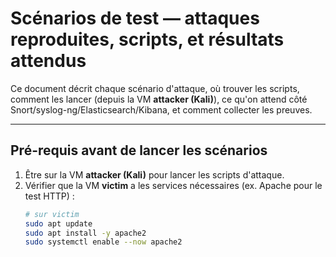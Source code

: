 # Scénarios de test — attaques reproduites, scripts, et résultats attendus

Ce document décrit chaque scénario d'attaque, où trouver les scripts, comment les lancer (depuis la VM **attacker (Kali)**), ce qu'on attend côté Snort/syslog-ng/Elasticsearch/Kibana, et comment collecter les preuves.

---

## Pré-requis avant de lancer les scénarios

1. Être sur la VM **attacker (Kali)** pour lancer les scripts d'attaque.  
2. Vérifier que la VM **victim** a les services nécessaires (ex. Apache pour le test HTTP) :
   ```bash
   # sur victim
   sudo apt update
   sudo apt install -y apache2
   sudo systemctl enable --now apache2
